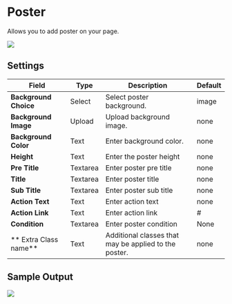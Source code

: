 # Poster

Allows you to add poster on your page.

![](http://transvelo.github.io/docs/pizzaro/images/kc-banner-setting.png)

## Settings

| Field | Type | Description | Default
| -- | -- | -- | -- |
| **Background Choice** | Select |  Select poster background. | image
| **Background Image** | Upload |  Upload background image. |none
| **Background Color** | Text |  Enter background color. | none
| **Height** | Text | Enter the poster height | none
| **Pre Title** | Textarea | Enter poster pre title | none
| **Title** | Textarea | Enter poster title | none
| **Sub Title** | Textarea | Enter poster sub title | none
| **Action Text** | Text | Enter action text | none
| **Action Link** | Text | Enter action link | #
| **Condition** | Textarea | Enter poster condition | None
| ** Extra Class name** | Text | Additional classes that may be applied to the poster. | none

## Sample Output

![](http://transvelo.github.io/docs/electro/images/vc-brands-carousel-output.png)
